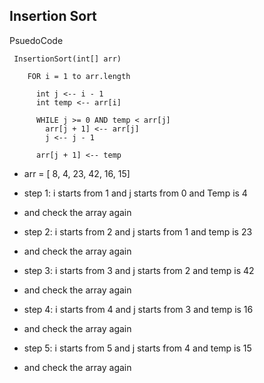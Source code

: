 ## Insertion Sort


PsuedoCode


```
 InsertionSort(int[] arr)
  
    FOR i = 1 to arr.length
    
      int j <-- i - 1
      int temp <-- arr[i]
      
      WHILE j >= 0 AND temp < arr[j]
        arr[j + 1] <-- arr[j]
        j <-- j - 1
        
      arr[j + 1] <-- temp

```
*  arr = [ 8, 4, 23, 42, 16, 15]

- step 1: i starts from 1 and j starts from 0 and Temp is 4
 - and check the array again

- step 2: i starts from 2 and j starts from 1 and temp is 23
 - and check the array again

- step 3: i starts from 3 and j starts from 2 and temp is 42
 - and check the array again

- step 4: i starts from 4 and j starts from 3 and temp is 16
 - and check the array again

- step 5: i starts from 5 and j starts from 4 and temp is 15
 - and check the array again